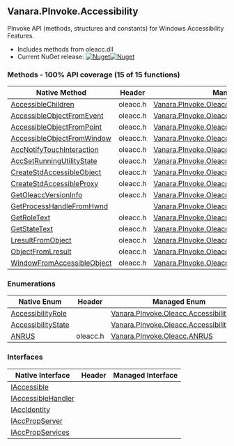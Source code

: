 ## Vanara.PInvoke.Accessibility  
PInvoke API (methods, structures and constants) for Windows Accessibility Features.

- Includes methods from oleacc.dll  
- Current NuGet release: [![Nuget](https://img.shields.io/nuget/v/Vanara.PInvoke.Accessibility?logo=nuget&style=flat-square)![Nuget](https://img.shields.io/nuget/dt/Vanara.PInvoke.Accessibility?label=%20&style=flat-square)](https://www.nuget.org/packages/Vanara.PInvoke.Accessibility)  
### Methods - 100% API coverage (15 of 15 functions)  
Native Method | Header | Managed Method  
--- | --- | ---  
[AccessibleChildren](https://www.google.com/search?num=5&q=AccessibleChildren+site%3Adocs.microsoft.com) | oleacc.h | [Vanara.PInvoke.Oleacc.AccessibleChildren](https://github.com/dahall/Vanara/search?l=C%23&q=AccessibleChildren)  
[AccessibleObjectFromEvent](https://www.google.com/search?num=5&q=AccessibleObjectFromEvent+site%3Adocs.microsoft.com) | oleacc.h | [Vanara.PInvoke.Oleacc.AccessibleObjectFromEvent](https://github.com/dahall/Vanara/search?l=C%23&q=AccessibleObjectFromEvent)  
[AccessibleObjectFromPoint](https://www.google.com/search?num=5&q=AccessibleObjectFromPoint+site%3Adocs.microsoft.com) | oleacc.h | [Vanara.PInvoke.Oleacc.AccessibleObjectFromPoint](https://github.com/dahall/Vanara/search?l=C%23&q=AccessibleObjectFromPoint)  
[AccessibleObjectFromWindow](https://www.google.com/search?num=5&q=AccessibleObjectFromWindow+site%3Adocs.microsoft.com) | oleacc.h | [Vanara.PInvoke.Oleacc.AccessibleObjectFromWindow](https://github.com/dahall/Vanara/search?l=C%23&q=AccessibleObjectFromWindow)  
[AccNotifyTouchInteraction](https://www.google.com/search?num=5&q=AccNotifyTouchInteraction+site%3Adocs.microsoft.com) | oleacc.h | [Vanara.PInvoke.Oleacc.AccNotifyTouchInteraction](https://github.com/dahall/Vanara/search?l=C%23&q=AccNotifyTouchInteraction)  
[AccSetRunningUtilityState](https://www.google.com/search?num=5&q=AccSetRunningUtilityState+site%3Adocs.microsoft.com) | oleacc.h | [Vanara.PInvoke.Oleacc.AccSetRunningUtilityState](https://github.com/dahall/Vanara/search?l=C%23&q=AccSetRunningUtilityState)  
[CreateStdAccessibleObject](https://www.google.com/search?num=5&q=CreateStdAccessibleObject+site%3Adocs.microsoft.com) | oleacc.h | [Vanara.PInvoke.Oleacc.CreateStdAccessibleObject](https://github.com/dahall/Vanara/search?l=C%23&q=CreateStdAccessibleObject)  
[CreateStdAccessibleProxy](https://www.google.com/search?num=5&q=CreateStdAccessibleProxyA+site%3Adocs.microsoft.com) | oleacc.h | [Vanara.PInvoke.Oleacc.CreateStdAccessibleProxy](https://github.com/dahall/Vanara/search?l=C%23&q=CreateStdAccessibleProxy)  
[GetOleaccVersionInfo](https://www.google.com/search?num=5&q=GetOleaccVersionInfo+site%3Adocs.microsoft.com) | oleacc.h | [Vanara.PInvoke.Oleacc.GetOleaccVersionInfo](https://github.com/dahall/Vanara/search?l=C%23&q=GetOleaccVersionInfo)  
[GetProcessHandleFromHwnd](https://www.google.com/search?num=5&q=GetProcessHandleFromHwnd+site%3Adocs.microsoft.com) |  | [Vanara.PInvoke.Oleacc.GetProcessHandleFromHwnd](https://github.com/dahall/Vanara/search?l=C%23&q=GetProcessHandleFromHwnd)  
[GetRoleText](https://www.google.com/search?num=5&q=GetRoleTextA+site%3Adocs.microsoft.com) | oleacc.h | [Vanara.PInvoke.Oleacc.GetRoleText](https://github.com/dahall/Vanara/search?l=C%23&q=GetRoleText)  
[GetStateText](https://www.google.com/search?num=5&q=GetStateTextA+site%3Adocs.microsoft.com) | oleacc.h | [Vanara.PInvoke.Oleacc.GetStateText](https://github.com/dahall/Vanara/search?l=C%23&q=GetStateText)  
[LresultFromObject](https://www.google.com/search?num=5&q=LresultFromObject+site%3Adocs.microsoft.com) | oleacc.h | [Vanara.PInvoke.Oleacc.LresultFromObject](https://github.com/dahall/Vanara/search?l=C%23&q=LresultFromObject)  
[ObjectFromLresult](https://www.google.com/search?num=5&q=ObjectFromLresult+site%3Adocs.microsoft.com) | oleacc.h | [Vanara.PInvoke.Oleacc.ObjectFromLresult](https://github.com/dahall/Vanara/search?l=C%23&q=ObjectFromLresult)  
[WindowFromAccessibleObject](https://www.google.com/search?num=5&q=WindowFromAccessibleObject+site%3Adocs.microsoft.com) | oleacc.h | [Vanara.PInvoke.Oleacc.WindowFromAccessibleObject](https://github.com/dahall/Vanara/search?l=C%23&q=WindowFromAccessibleObject)  
### Enumerations  
Native Enum | Header | Managed Enum  
--- | --- | ---  
[AccessibilityRole](https://www.google.com/search?num=5&q=AccessibilityRole+site%3Adocs.microsoft.com) |  | [Vanara.PInvoke.Oleacc.AccessibilityRole](https://github.com/dahall/Vanara/search?l=C%23&q=AccessibilityRole)  
[AccessibilityState](https://www.google.com/search?num=5&q=AccessibilityState+site%3Adocs.microsoft.com) |  | [Vanara.PInvoke.Oleacc.AccessibilityState](https://github.com/dahall/Vanara/search?l=C%23&q=AccessibilityState)  
[ANRUS](https://www.google.com/search?num=5&q=ANRUS+site%3Adocs.microsoft.com) | oleacc.h | [Vanara.PInvoke.Oleacc.ANRUS](https://github.com/dahall/Vanara/search?l=C%23&q=ANRUS)  
### Interfaces  
Native Interface | Header | Managed Interface  
--- | --- | ---  
[IAccessible](https://www.google.com/search?num=5&q=IAccessible+site%3Adocs.microsoft.com) |  |   
[IAccessibleHandler](https://www.google.com/search?num=5&q=IAccessibleHandler+site%3Adocs.microsoft.com) |  |   
[IAccIdentity](https://www.google.com/search?num=5&q=IAccIdentity+site%3Adocs.microsoft.com) |  |   
[IAccPropServer](https://www.google.com/search?num=5&q=IAccPropServer+site%3Adocs.microsoft.com) |  |   
[IAccPropServices](https://www.google.com/search?num=5&q=IAccPropServices+site%3Adocs.microsoft.com) |  |   
